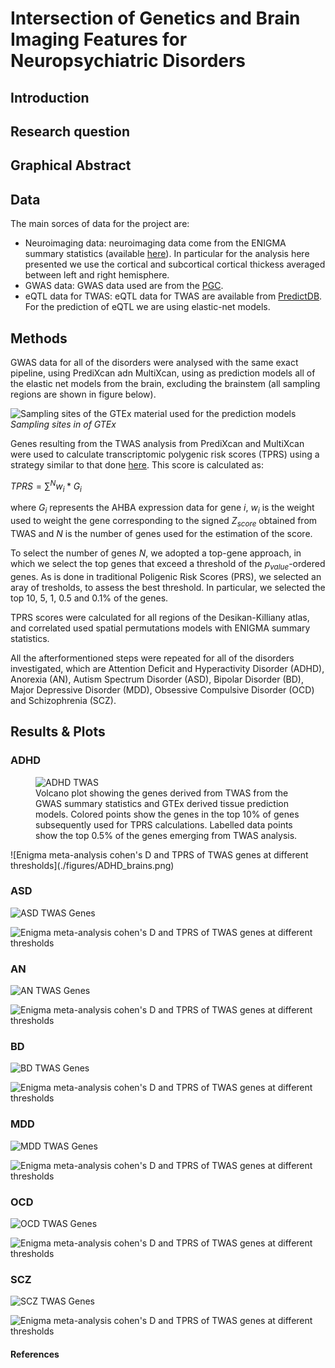 # Intersection of Genetics and Brain Imaging Features for Neuropsychiatric Disorders

## Introduction

## Research question

## Graphical Abstract

## Data

The main sorces of data for the project are:

- Neuroimaging data: neuroimaging data come from the ENIGMA summary statistics (available [here](https://enigma.ini.usc.edu/research/download-enigma-gwas-results/)). In particular for the analysis here presented we use the cortical and subcortical cortical thickess averaged between left and right hemisphere.
- GWAS data: GWAS data used are from the [PGC](https://pgc.unc.edu/).
- eQTL data for TWAS: eQTL data for TWAS are available from [PredictDB](https://predictdb.org/). For the prediction of eQTL we are using elastic-net models.

## Methods

GWAS data for all of the disorders were analysed with the same exact pipeline, using PrediXcan adn MultiXcan, using as prediction models all of the elastic net models from the brain, excluding the brainstem (all sampling regions are shown in figure below).

![Sampling sites of the GTEx material used for the prediction models](./figures/sampling_GTEx.png)
*Sampling sites in of GTEx*

Genes resulting from the TWAS analysis from PrediXcan and MultiXcan were used to calculate transcriptomic polygenic risk scores (TPRS) using a strategy similar to that done [here](https://genomebiology.biomedcentral.com/articles/10.1186/s13059-021-02591-w). This score is calculated as:

$`TPRS = \sum^{N} w_{i}*G_{i}`$

where $G_{i}$ represents the AHBA expression data for gene $i$, $w_{i}$ is the weight used to weight the gene corresponding to the signed $Z_{score}$ obtained from TWAS and $N$ is the number of genes used for the estimation of the score.

To select the number of genes $N$, we adopted a top-gene approach, in which we select the top genes that exceed a threshold of the $p_{value}$-ordered genes. As is done in traditional Poligenic Risk Scores (PRS), we selected an aray of tresholds, to assess the best threshold. In particular, we selected the top $10$, $5$, $1$, $0.5$ and $0.1\%$ of the genes.

TPRS scores were calculated for all regions of the Desikan-Killiany atlas, and correlated used spatial permutations models with ENIGMA summary statistics.

All the afterformentioned steps were repeated for all of the disorders investigated, which are Attention Deficit and Hyperactivity Disorder (ADHD), Anorexia (AN), Autism Spectrum Disorder (ASD), Bipolar Disorder (BD), Major Depressive Disorder (MDD), Obsessive Compulsive Disorder (OCD) and Schizophrenia (SCZ).

## Results & Plots

### ADHD

<figure>
    <img src="./figures/adhd_twas.png" alt="ADHD TWAS" />
    <figcaption>Volcano plot showing the genes derived from TWAS from the GWAS summary statistics and GTEx derived tissue prediction models. Colored points show the genes in the top 10% of genes subsequently used for TPRS calculations. Labelled data points show the top 0.5% of the genes emerging from TWAS analysis.</figcaption>
</figure>
![Enigma meta-analysis cohen's D and TPRS of TWAS genes at different thresholds](./figures/ADHD_brains.png)

### ASD

![ASD TWAS Genes](./figures/asd_twas.png)

![Enigma meta-analysis cohen's D and TPRS of TWAS genes at different thresholds](./figures/ASD_brains.png)

### AN

![AN TWAS Genes](./figures/an_twas.png)

![Enigma meta-analysis cohen's D and TPRS of TWAS genes at different thresholds](./figures/AN_brains.png)

### BD

![BD TWAS Genes](./figures/bd_twas.png)

![Enigma meta-analysis cohen's D and TPRS of TWAS genes at different thresholds](./figures/BD_brains.png)

### MDD

![MDD TWAS Genes](./figures/mdd_twas.png)

![Enigma meta-analysis cohen's D and TPRS of TWAS genes at different thresholds](./figures/MDD_brains.png)

### OCD

![OCD TWAS Genes](./figures/ocd_twas.png)

![Enigma meta-analysis cohen's D and TPRS of TWAS genes at different thresholds](./figures/OCD_brains.png)

### SCZ

![SCZ TWAS Genes](./figures/scz_twas.png)

![Enigma meta-analysis cohen's D and TPRS of TWAS genes at different thresholds](./figures/SCZ_brains.png)

#### References
